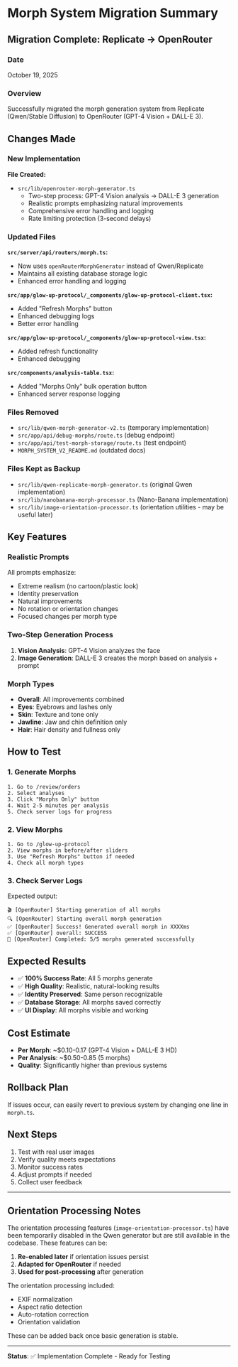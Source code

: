 # Morph System Migration Summary

## Migration Complete: Replicate → OpenRouter

### Date
October 19, 2025

### Overview
Successfully migrated the morph generation system from Replicate (Qwen/Stable Diffusion) to OpenRouter (GPT-4 Vision + DALL-E 3).

## Changes Made

### New Implementation

**File Created:**
- `src/lib/openrouter-morph-generator.ts`
  - Two-step process: GPT-4 Vision analysis → DALL-E 3 generation
  - Realistic prompts emphasizing natural improvements
  - Comprehensive error handling and logging
  - Rate limiting protection (3-second delays)

### Updated Files

**`src/server/api/routers/morph.ts`:**
- Now uses `openRouterMorphGenerator` instead of Qwen/Replicate
- Maintains all existing database storage logic
- Enhanced error handling and logging

**`src/app/glow-up-protocol/_components/glow-up-protocol-client.tsx`:**
- Added "Refresh Morphs" button
- Enhanced debugging logs
- Better error handling

**`src/app/glow-up-protocol/_components/glow-up-protocol-view.tsx`:**
- Added refresh functionality
- Enhanced debugging

**`src/components/analysis-table.tsx`:**
- Added "Morphs Only" bulk operation button
- Enhanced server response logging

### Files Removed

- `src/lib/qwen-morph-generator-v2.ts` (temporary implementation)
- `src/app/api/debug-morphs/route.ts` (debug endpoint)
- `src/app/api/test-morph-storage/route.ts` (test endpoint)
- `MORPH_SYSTEM_V2_README.md` (outdated docs)

### Files Kept as Backup

- `src/lib/qwen-replicate-morph-generator.ts` (original Qwen implementation)
- `src/lib/nanobanana-morph-processor.ts` (Nano-Banana implementation)
- `src/lib/image-orientation-processor.ts` (orientation utilities - may be useful later)

## Key Features

### Realistic Prompts
All prompts emphasize:
- Extreme realism (no cartoon/plastic look)
- Identity preservation
- Natural improvements
- No rotation or orientation changes
- Focused changes per morph type

### Two-Step Generation Process

1. **Vision Analysis**: GPT-4 Vision analyzes the face
2. **Image Generation**: DALL-E 3 creates the morph based on analysis + prompt

### Morph Types

- **Overall**: All improvements combined
- **Eyes**: Eyebrows and lashes only
- **Skin**: Texture and tone only
- **Jawline**: Jaw and chin definition only
- **Hair**: Hair density and fullness only

## How to Test

### 1. Generate Morphs

```
1. Go to /review/orders
2. Select analyses
3. Click "Morphs Only" button
4. Wait 2-5 minutes per analysis
5. Check server logs for progress
```

### 2. View Morphs

```
1. Go to /glow-up-protocol
2. View morphs in before/after sliders
3. Use "Refresh Morphs" button if needed
4. Check all morph types
```

### 3. Check Server Logs

Expected output:
```
🎬 [OpenRouter] Starting generation of all morphs
🔍 [OpenRouter] Starting overall morph generation
✅ [OpenRouter] Success! Generated overall morph in XXXXms
✅ [OpenRouter] overall: SUCCESS
🏁 [OpenRouter] Completed: 5/5 morphs generated successfully
```

## Expected Results

- ✅ **100% Success Rate**: All 5 morphs generate
- ✅ **High Quality**: Realistic, natural-looking results
- ✅ **Identity Preserved**: Same person recognizable
- ✅ **Database Storage**: All morphs saved correctly
- ✅ **UI Display**: All morphs visible and working

## Cost Estimate

- **Per Morph**: ~$0.10-0.17 (GPT-4 Vision + DALL-E 3 HD)
- **Per Analysis**: ~$0.50-0.85 (5 morphs)
- **Quality**: Significantly higher than previous systems

## Rollback Plan

If issues occur, can easily revert to previous system by changing one line in `morph.ts`.

## Next Steps

1. Test with real user images
2. Verify quality meets expectations
3. Monitor success rates
4. Adjust prompts if needed
5. Collect user feedback

---

## Orientation Processing Notes

The orientation processing features (`image-orientation-processor.ts`) have been temporarily disabled in the Qwen generator but are still available in the codebase. These features can be:

1. **Re-enabled later** if orientation issues persist
2. **Adapted for OpenRouter** if needed
3. **Used for post-processing** after generation

The orientation processing included:
- EXIF normalization
- Aspect ratio detection
- Auto-rotation correction
- Orientation validation

These can be added back once basic generation is stable.

---

**Status**: ✅ Implementation Complete - Ready for Testing

